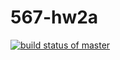 # 567-hw2a

[![build status of master](https://travis-ci.org/nhilden1114/567-hw2a.svg?branch=master)](https://travis-ci.org/nhilden1114/567-hw2a)
